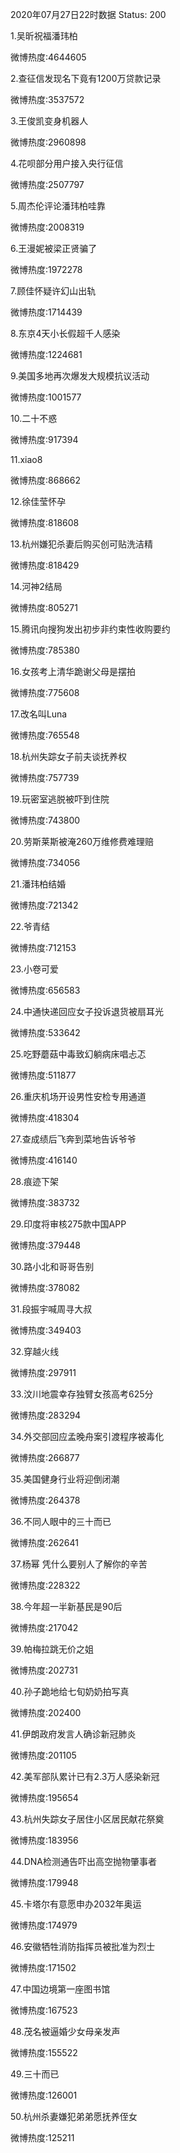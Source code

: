 2020年07月27日22时数据
Status: 200

1.吴昕祝福潘玮柏

微博热度:4644605

2.查征信发现名下竟有1200万贷款记录

微博热度:3537572

3.王俊凯变身机器人

微博热度:2960898

4.花呗部分用户接入央行征信

微博热度:2507797

5.周杰伦评论潘玮柏哇靠

微博热度:2008319

6.王漫妮被梁正贤骗了

微博热度:1972278

7.顾佳怀疑许幻山出轨

微博热度:1714439

8.东京4天小长假超千人感染

微博热度:1224681

9.美国多地再次爆发大规模抗议活动

微博热度:1001577

10.二十不惑

微博热度:917394

11.xiao8

微博热度:868662

12.徐佳莹怀孕

微博热度:818608

13.杭州嫌犯杀妻后购买创可贴洗洁精

微博热度:818429

14.河神2结局

微博热度:805271

15.腾讯向搜狗发出初步非约束性收购要约

微博热度:785380

16.女孩考上清华跪谢父母是摆拍

微博热度:775608

17.改名叫Luna

微博热度:765548

18.杭州失踪女子前夫谈抚养权

微博热度:757739

19.玩密室逃脱被吓到住院

微博热度:743800

20.劳斯莱斯被淹260万维修费难理赔

微博热度:734056

21.潘玮柏结婚

微博热度:721342

22.爷青结

微博热度:712153

23.小卷可爱

微博热度:656583

24.中通快递回应女子投诉退货被扇耳光

微博热度:533642

25.吃野蘑菇中毒致幻躺病床唱忐忑

微博热度:511877

26.重庆机场开设男性安检专用通道

微博热度:418304

27.查成绩后飞奔到菜地告诉爷爷

微博热度:416140

28.痕迹下架

微博热度:383732

29.印度将审核275款中国APP

微博热度:379448

30.路小北和哥哥告别

微博热度:378082

31.段振宇喊周寻大叔

微博热度:349403

32.穿越火线

微博热度:297911

33.汶川地震幸存独臂女孩高考625分

微博热度:283294

34.外交部回应孟晚舟案引渡程序被毒化

微博热度:266877

35.美国健身行业将迎倒闭潮

微博热度:264378

36.不同人眼中的三十而已

微博热度:262641

37.杨幂 凭什么要别人了解你的辛苦

微博热度:228322

38.今年超一半新基民是90后

微博热度:217042

39.帕梅拉跳无价之姐

微博热度:202731

40.孙子跪地给七旬奶奶拍写真

微博热度:202400

41.伊朗政府发言人确诊新冠肺炎

微博热度:201105

42.美军部队累计已有2.3万人感染新冠

微博热度:195654

43.杭州失踪女子居住小区居民献花祭奠

微博热度:183956

44.DNA检测通告吓出高空抛物肇事者

微博热度:179948

45.卡塔尔有意愿申办2032年奥运

微博热度:174979

46.安徽牺牲消防指挥员被批准为烈士

微博热度:171502

47.中国边境第一座图书馆

微博热度:167523

48.茂名被逼婚少女母亲发声

微博热度:155522

49.三十而已

微博热度:126001

50.杭州杀妻嫌犯弟弟愿抚养侄女

微博热度:125211

